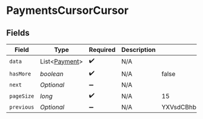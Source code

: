# PaymentsCursorCursor


## Fields

| Field                                           | Type                                            | Required                                        | Description                                     | Example                                         |
| ----------------------------------------------- | ----------------------------------------------- | ----------------------------------------------- | ----------------------------------------------- | ----------------------------------------------- |
| `data`                                          | List<[Payment](../../models/shared/Payment.md)> | :heavy_check_mark:                              | N/A                                             |                                                 |
| `hasMore`                                       | *boolean*                                       | :heavy_check_mark:                              | N/A                                             | false                                           |
| `next`                                          | *Optional<String>*                              | :heavy_minus_sign:                              | N/A                                             |                                                 |
| `pageSize`                                      | *long*                                          | :heavy_check_mark:                              | N/A                                             | 15                                              |
| `previous`                                      | *Optional<String>*                              | :heavy_minus_sign:                              | N/A                                             | YXVsdCBhbmQgYSBtYXhpbXVtIG1heF9yZXN1bHRzLol=    |